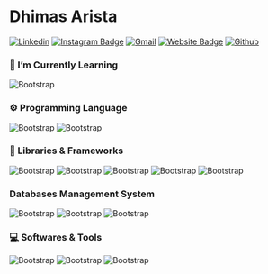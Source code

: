 # Dhimas Arista



[![Linkedin](https://img.shields.io/badge/-LinkedIn-blue?style=flat&logo=Linkedin&logoColor=white)](https://www.linkedin.com/in/dhimasarista/)
[![Instagram Badge](https://img.shields.io/badge/-Instagram-purple?logo=instagram&logoColor=white&link=https://instagram.com/dprogrmmer/)](https://www.instagram.com/dprogrmmer)
[![Gmail](https://img.shields.io/badge/-Gmail-c14438?style=flat&logo=Gmail&logoColor=white)](mailto:mdhimasarista@gmail.com)
[![Website Badge](https://img.shields.io/badge/-Website-c14438?style=flat&logo=Google-Chrome&logoColor=white&link=https://dhimasarista.github.io)](https://dhimasarista.github.io)
[![Github](https://img.shields.io/github/followers/dhimasarista?label=Follow&style=social)](https://github.com/dhimasarista)

### 🌱 I’m Currently Learning 
![Bootstrap](https://img.shields.io/badge/-MAUI-05122A?style=flat-square&logo=.Net&color=353535) 

### ⚙️ Programming Language
![Bootstrap](https://img.shields.io/badge/-CSharp-05122A?style=flat-square&logo=CSharp&color=353535) 
![Bootstrap](https://img.shields.io/badge/-Javascript-05122A?style=flat-square&logo=Javascript&color=353535) 

### 🧰 Libraries & Frameworks
![Bootstrap](https://img.shields.io/badge/-ASP.NET-05122A?style=flat-square&logo=.NET&color=353535)
![Bootstrap](https://img.shields.io/badge/-Fiber-05122A?style=flat-square&logo=Go&color=353535)
![Bootstrap](https://img.shields.io/badge/-Laravel-05122A?style=flat-square&logo=Laravel&color=353535)
![Bootstrap](https://img.shields.io/badge/-ExpressJS-05122A?style=flat-square&logo=Express&color=353535)
![Bootstrap](https://img.shields.io/badge/-Jquery-05122A?style=flat-square&logo=Jquery&color=353535)

### Databases Management System
![Bootstrap](https://img.shields.io/badge/-SQLite-05122A?style=flat-square&logo=SQLite&color=353535) 
![Bootstrap](https://img.shields.io/badge/-MongoDB-05122A?style=flat-square&logo=MongoDB&color=353535) 
![Bootstrap](https://img.shields.io/badge/-MySQL-05122A?style=flat-square&logo=MySQL&color=353535) 

### 💻 Softwares & Tools
![Bootstrap](https://img.shields.io/badge/-Git-05122A?style=flat-square&logo=Git&color=353535) 
![Bootstrap](https://img.shields.io/badge/-Visual%20Studio%20Code-05122A?style=flat-square&logo=Visual-Studio-Code&color=353535) 
![Bootstrap](https://img.shields.io/badge/-Linux-05122A?style=flat-square&logo=Linux&color=353535)

